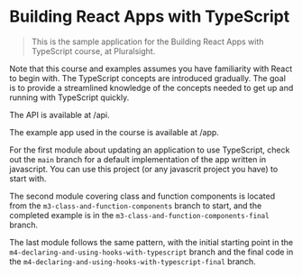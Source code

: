 # Building React Apps with TypeScript

> This is the sample application for the Building React Apps with TypeScript course, at Pluralsight.

Note that this course and examples assumes you have familiarity with React to begin with. The TypeScript concepts are introduced gradually. The goal is to provide a streamlined knowledge of the concepts needed to get up and running with TypeScript quickly.

The API is available at /api.

The example app used in the course is available at /app.

For the first module about updating an application to use TypeScript, check out the `main` branch for a default implementation of the app written in javascript. You can use this project (or any javascrit project you have) to start with.

The second module covering class and function components is located from the `m3-class-and-function-components` branch to start, and the completed example is in the `m3-class-and-function-components-final` branch.

The last module follows the same pattern, with the initial starting point in the `m4-declaring-and-using-hooks-with-typescript` branch and the final code in the `m4-declaring-and-using-hooks-with-typescript-final` branch.
